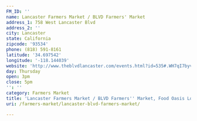 ```yaml
---
FM_ID: ''
name: Lancaster Farmers Market / BLVD Farmers' Market
address_1: 758 West Lancaster Blvd
address_2: ''
city: Lancaster
state: California
zipcode: '93534'
phone: (818) 591-8161
latitude: '34.697542'
longitude: '-118.144039'
website: 'http://www.theblvdlancaster.com/events.html?id=535#.WH7qI7byvdQ'
day: Thursday
open: 3pm
close: 5pm
'': ''
category: Farmers Market
title: 'Lancaster Farmers Market / BLVD Farmers'' Market, Food Oasis Los Angeles'
uri: /farmers-market/lancaster-blvd-farmers-market/

---
```

